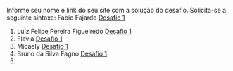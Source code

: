 Informe seu nome e link do seu site com a solução do desafio. Solicita-se a seguinte sintaxe:
Fabio Fajardo [Desafio 1](http://meusite.com)

1. Luiz Felipe Pereira Figueiredo [Desafio 1](https://lfport.wordpress.com/portfolio/)
2. Flavia [Desafio 1](https://flaviajesussantos.github.io/MeuBlog/blog/2022-07-01-mapas-de-calor-no-python/)
3. Micaely [Desafio 1](https://micaelyribeiro.wixsite.com/my-site-1)
4. Bruno da Silva Fagno [Desafio 1](https://brunofagno.github.io/bruno1/)
5. 
